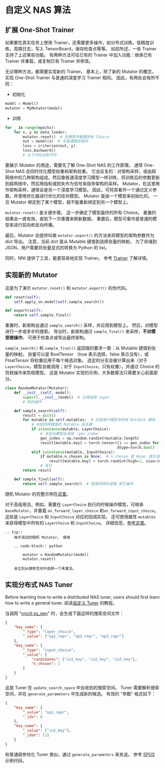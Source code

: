 # 自定义 NAS 算法

## 扩展 One-Shot Trainer

如果要在真实任务上使用 Trainer，还需要更多操作，如分布式训练，低精度训练，周期日志，写入 TensorBoard，保存检查点等等。 如前所述，一些 Trainer 支持了上述某些功能。 有两种方法可往已有的 Trainer 中加入功能：继承已有 Trainer 并重载，或复制已有 Trainer 并修改。

无论哪种方法，都需要实现新的 Trainer。 基本上，除了新的 Mutator 的概念，实现 One-Shot Trainer 与普通的深度学习 Trainer 相同。 因此，有两处会有所不同：

* 初始化

```python
model = Model()
mutator = MyMutator(model)
```

* 训练

```python
for _ in range(epochs):
    for x, y in data_loader:
        mutator.reset()  # 在模型中重置所有 Choice
        out = model(x)  # 与普通模型相同
        loss = criterion(out, y)
        loss.backward()
        # 以下代码没有不同
```

要展示 Mutator 的用途，需要先了解 One-Shot NAS 的工作原理。 通常 One-Shot NAS 会同时优化模型权重和架构权重。 它会反复的：对架构采样，或由超网络中的几种架构组成，然后像普通深度学习模型一样训练，将训练后的参数更新到超网络中，然后用指标或损失作为信号来指导架构的采样。 Mutator，在这里用作架构采样，通常会是另一个深度学习模型。 因此，可将其看作一个通过定义参数，并使用优化器进行优化的任何模型。 Mutator 是由一个模型来初始化的。 一旦 Mutator 绑定到了某个模型，就不能重新绑定到另一个模型上。

`mutator.reset()` 是关键步骤。 这一步确定了模型最终的所有 Choice。 重置的结果会一直有效，直到下一次重置来刷新数据。 重置后，模型可看作是普通的模型来进行前向和反向传播。

最后，Mutator 会提供叫做 `mutator.export()` 的方法来将模型的架构参数作为 dict 导出。 注意，当前 dict 是从 Mutable 键值到选择张量的映射。 为了存储到 JSON，用户需要将张量显式的转换为 Python 的 list。

同时，NNI 提供了工具，能更容易地实现 Trainer。 参考 [Trainer](./NasReference.md) 了解详情。

## 实现新的 Mutator

这是为了演示 `mutator.reset()` 和 `mutator.export()` 的伪代码。

```python
def reset(self):
    self.apply_on_model(self.sample_search())
```

```python
def export(self):
    return self.sample_final()
```

重置时，新架构会通过 `sample_search()` 采样，并应用到模型上。 然后，对模型进行一步或多步的搜索。 导出时，新架构通过 `sample_final()` 来采样，**不对模型做操作**。 可用于检查点或导出最终架构。

`sample_search()` 和 `sample_final()` 返回值的要求一致：从 Mutable 键值到张量的映射。 张量可以是 BoolTensor （true 表示选择，false 表示没有），或 FloatTensor 将权重应用于每个候选对象。 选定的分支会被计算出来（对于 `LayerChoice`，模型会被调用；对于 `InputChoice`，只有权重），并通过 Choice 的剪枝操作来剪枝模型。 这是 Mutator 实现的示例，大多数算法只需要关心前面部分。

```python
class RandomMutator(Mutator):
    def __init__(self, model):
        super().__init__(model)  # 记得调用 super
        # 别的操作

    def sample_search(self):
        result = dict()
        for mutable in self.mutables:  # 这是用户模型中所有 Mutable 模块
            # 共享同样键值的 Mutable 会去重
            if isinstance(mutable, LayerChoice):
                # 决定此模型会选择 `gen_index`
                gen_index = np.random.randint(mutable.length)
                result[mutable.key] = torch.tensor([i == gen_index for i in range(mutable.length)], 
                                                   dtype=torch.bool)
            elif isinstance(mutable, InputChoice):
                if mutable.n_chosen is None:  # n_chosen 是 None，表示选择所有数字
                    result[mutable.key] = torch.randint(high=2, size=(mutable.n_candidates,)).view(-1).bool()
                # 其它
        return result

    def sample_final(self):
        return self.sample_search()  # 使用同样的逻辑 其它操作
```

随机 Mutator 的完整示例在[这里](https://github.com/microsoft/nni/blob/master/src/sdk/pynni/nni/nas/pytorch/random/mutator.py)。

对于高级用法，例如，需要在 `LayerChoice` 执行的时候操作模型，可继承 `BaseMutator`，并重载 `on_forward_layer_choice` 和`on_forward_input_choice`。这些是 `LayerChoice` 和 `InputChoice` 对应的回调实现。 还可使用属性 `mutables` 来获得模型中所有的 `LayerChoice` 和 `InputChoice`。 详细信息，[参考这里](https://github.com/microsoft/nni/tree/master/src/sdk/pynni/nni/nas/pytorch)。

```eval_rst
.. tip::
    用于调试的随机 Mutator。 使用

    .. code-block:: python

        mutator = RandomMutator(model)
        mutator.reset()

    会立刻从搜索空间中选择一个来激活。
```

## 实现分布式 NAS Tuner

Before learning how to write a distributed NAS tuner, users should first learn how to write a general tuner. 阅读[自定义 Tuner](../Tuner/CustomizeTuner.md) 的教程。

当调用 "[nnictl ss_gen](../Tutorial/Nnictl.md)" 时，会生成下面这样的搜索空间文件：

```json
{
    "key_name": {
        "_type": "layer_choice",
        "_value": ["op1_repr", "op2_repr", "op3_repr"]
    },
    "key_name": {
        "_type": "input_choice",
        "_value": {
            "candidates": ["in1_key", "in2_key", "in3_key"],
            "n_chosen": 1
        }
    }
}
```

这是 Tuner 在 `update_search_space` 中会收到的搜索空间。 Tuner 需要解析搜索空间，并在 `generate_parameters` 中生成新的候选。 有效的 "参数" 格式如下：

```json
{
    "key_name": {
        "_value": "op1_repr",
        "_idx": 0
    },
    "key_name": {
        "_value": ["in2_key"],
        "_idex": [1]
    }
}
```

和普通超参优化 Tuner 类似，通过 `generate_parameters` 来发送。 参考 [SPOS](./SPOS.md) 示例代码。
